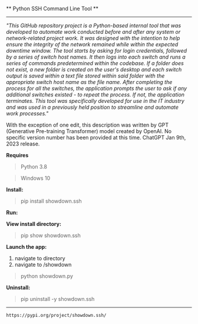 ** Python SSH Command Line Tool **
___

*"This GitHub repository project is a Python-based internal tool that was developed to automate work conducted before and after any system or network-related project work. It was designed with the intention to help ensure the integrity of the network remained while within the expected downtime window. The tool starts by asking for login credentials, followed by a series of switch host names. It then logs into each switch and runs a series of commands predetermined within the codebase. If a folder does not exist, a new folder is created on the user's desktop and each switch output is saved within a text file stored within said folder with the appropriate switch host name as the file name. After completing the process for all the switches, the application prompts the user to ask if any additional switches existed - to repeat the process. If not, the application terminates. This tool was specifically developed for use in the IT industry and was used in a previously held position to streamline and automate work processes."*

With the exception of one edit, this description was written by GPT (Generative Pre-training Transformer) model created by OpenAI. No specific version number has been provided at this time. ChatGPT Jan 9th, 2023 release.

**Requires**
>Python 3.8

>Windows 10

**Install:**

>pip install showdown.ssh

**Run:**

**View install directory:**

>pip show showdown.ssh

**Launch the app:**

1. navigate to directory 
2. navigate to /showdown
>python showdown.py

**Uninstall:**

>pip uninstall -y showdown.ssh
___

`https://pypi.org/project/showdown.ssh/`
